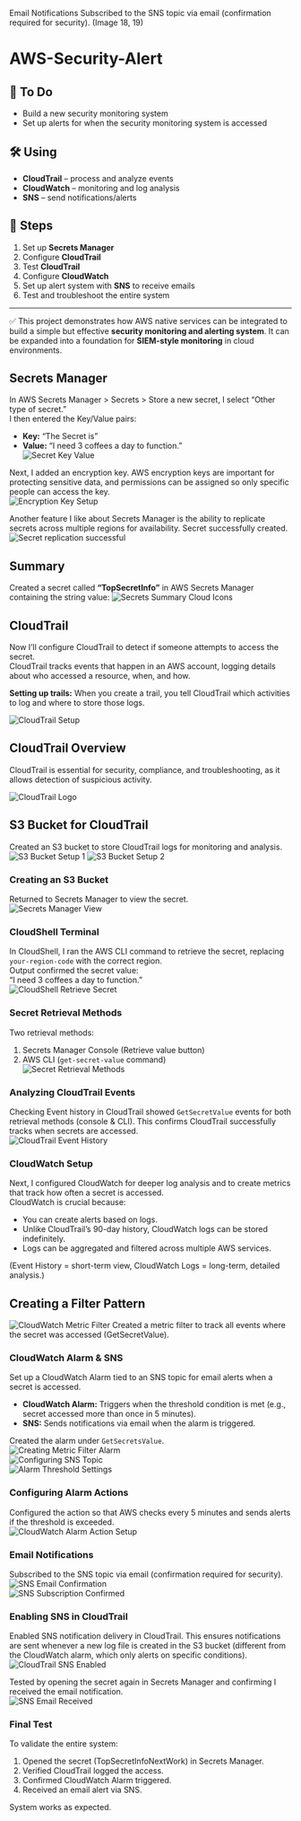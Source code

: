 Email Notifications
Subscribed to the SNS topic via email (confirmation required for security).
(Image 18, 19)
# AWS-Security-Alert

## 📌 To Do
- Build a new security monitoring system  
- Set up alerts for when the security monitoring system is accessed  

## 🛠 Using
- **CloudTrail** – process and analyze events  
- **CloudWatch** – monitoring and log analysis  
- **SNS** – send notifications/alerts  

## 🚀 Steps
1. Set up **Secrets Manager**  
2. Configure **CloudTrail**  
3. Test **CloudTrail**  
4. Configure **CloudWatch**  
5. Set up alert system with **SNS** to receive emails  
6. Test and troubleshoot the entire system  

---

✅ This project demonstrates how AWS native services can be integrated to build a simple but effective **security monitoring and alerting system**. It can be expanded into a foundation for **SIEM-style monitoring** in cloud environments.

## Secrets Manager
In AWS Secrets Manager > Secrets > Store a new secret, I select “Other type of secret.”  
I then entered the Key/Value pairs:  
- **Key:** “The Secret is”  
- **Value:** “I need 3 coffees a day to function.”  
![Secret Key Value](secret-key-value.png)

Next, I added an encryption key. AWS encryption keys are important for protecting sensitive data, and permissions can be assigned so only specific people can access the key.  
![Encryption Key Setup](encryption-key.png)

Another feature I like about Secrets Manager is the ability to replicate secrets across multiple regions for availability.
Secret successfully created.
![Secret replication successful](secret-replication.png)

## Summary
Created a secret called **“TopSecretInfo”** in AWS Secrets Manager containing the string value:
![Secrets Summary Cloud Icons](secrets-summary-cloud-icons.png)

## CloudTrail

Now I’ll configure CloudTrail to detect if someone attempts to access the secret.  
CloudTrail tracks events that happen in an AWS account, logging details about who accessed a resource, when, and how.

**Setting up trails:** When you create a trail, you tell CloudTrail which activities to log and where to store those logs.  

![CloudTrail Setup](cloudtrail-setup.png) <!-- Image 5 -->
## CloudTrail Overview

CloudTrail is essential for security, compliance, and troubleshooting, as it allows detection of suspicious activity.

![CloudTrail Logo](cloudtrail-logo.png)

## S3 Bucket for CloudTrail

Created an S3 bucket to store CloudTrail logs for monitoring and analysis.  
![S3 Bucket Setup 1](s3-bucket-setup-1.png)
![S3 Bucket Setup 2](s3-bucket-setup-2.png)
### Creating an S3 Bucket
Returned to Secrets Manager to view the secret.  
![Secrets Manager View](secrets-manager-view.png) <!-- Image 9 -->

### CloudShell Terminal
In CloudShell, I ran the AWS CLI command to retrieve the secret, replacing `your-region-code` with the correct region.  
Output confirmed the secret value:  
“I need 3 coffees a day to function.”  
![CloudShell Retrieve Secret](cloudshell-retrieve-secret.png) <!-- Image 10 -->
### Secret Retrieval Methods
Two retrieval methods:  
1. Secrets Manager Console (Retrieve value button)  
2. AWS CLI (`get-secret-value` command)  
![Secret Retrieval Methods](secret-retrieval-methods.png) <!-- Image 11 -->

### Analyzing CloudTrail Events
Checking Event history in CloudTrail showed `GetSecretValue` events for both retrieval methods (console & CLI). This confirms CloudTrail successfully tracks when secrets are accessed.  
![CloudTrail Event History](cloudtrail-event-history.png) <!-- Image 12 -->

### CloudWatch Setup
Next, I configured CloudWatch for deeper log analysis and to create metrics that track how often a secret is accessed.  
CloudWatch is crucial because:  
- You can create alerts based on logs.  
- Unlike CloudTrail’s 90-day history, CloudWatch logs can be stored indefinitely.  
- Logs can be aggregated and filtered across multiple AWS services.  

(Event History = short-term view, CloudWatch Logs = long-term, detailed analysis.)  
## Creating a Filter Pattern  
![CloudWatch Metric Filter](cloudwatch-metric-filter.png) <!-- Image 13 -->
Created a metric filter to track all events where the secret was accessed (GetSecretValue).
### CloudWatch Alarm & SNS
Set up a CloudWatch Alarm tied to an SNS topic for email alerts when a secret is accessed.  

- **CloudWatch Alarm:** Triggers when the threshold condition is met (e.g., secret accessed more than once in 5 minutes).  
- **SNS:** Sends notifications via email when the alarm is triggered.  

Created the alarm under `GetSecretsValue`.  
![Creating Metric Filter Alarm](cloudwatch-alarm-setup.png) <!-- Image 14 -->  
![Configuring SNS Topic](sns-topic-setup.png) <!-- Image 15 -->  
![Alarm Threshold Settings](alarm-threshold-settings.png) <!-- Image 16 -->

### Configuring Alarm Actions
Configured the action so that AWS checks every 5 minutes and sends alerts if the threshold is exceeded.  
![CloudWatch Alarm Action Setup](alarm-action-setup.png) <!-- Image 17 -->

### Email Notifications
Subscribed to the SNS topic via email (confirmation required for security).  
![SNS Email Confirmation](sns-email-confirmation.png) <!-- Image 18 -->  
![SNS Subscription Confirmed](sns-subscription-confirmed.png) <!-- Image 19 -->

### Enabling SNS in CloudTrail
Enabled SNS notification delivery in CloudTrail. This ensures notifications are sent whenever a new log file is created in the S3 bucket (different from the CloudWatch alarm, which only alerts on specific conditions).  
![CloudTrail SNS Enabled](cloudtrail-sns-enabled.png) <!-- Image 20 -->  

Tested by opening the secret again in Secrets Manager and confirming I received the email notification.  
![SNS Email Received](sns-email-received.png) <!-- Image 21 -->

### Final Test
To validate the entire system:
1. Opened the secret (TopSecretInfoNextWork) in Secrets Manager.  
2. Verified CloudTrail logged the access.  
3. Confirmed CloudWatch Alarm triggered.  
4. Received an email alert via SNS.  

System works as expected.
